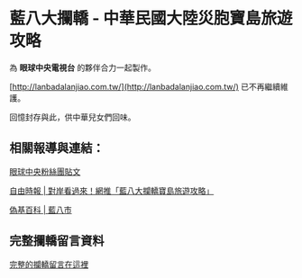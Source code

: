# 藍八大攔轎 - 中華民國大陸災胞寶島旅遊攻略

為 **眼球中央電視台** 的夥伴合力一起製作。

[http://lanbadalanjiao.com.tw/](http://lanbadalanjiao.com.tw/)  已不再繼續維護。

回憶封存與此，供中華兒女們回味。

## 相關報導與連結：

[眼球中央粉絲團貼文](https://www.facebook.com/EYECTV/posts/1818977125051239?__xts__[0]=68.ARBJJhqE7LMgxoz7FNA6OzDPVHz3oaQFhqGUyJP_0bs9tHpW_a9mepX2fypZy3bplPx6QTh-DCoomZ7PWhhSGeAhLigGOuSjQMTYMsITMII4GXTPORjSueogspakL8L_oaZOTl6ojwhXf2IkOQoiprdOi8ZwCYHKeVeXPunqbtJ5Z2Ncftyuaevc4uBs0_CMIK2WQN7P5BSin0-rUdQSIvcm6Vs-IaCRfwv_dYiaMaShehsDNiDSCP5g8-k3aTsSDFPdRtEezDD9HqqupIEkQmCkRPYAGftaDRT1LhEhJ8yicBf12pGx0e81ucCnRlN-PfbaRAfk6_6-p206zW9lR9IEI8Dy&__tn__=-R)

[自由時報 | 對岸看過來！網推「藍八大攔轎寶島旅遊攻略」](https://m.ltn.com.tw/news/life/breakingnews/1858614)

[偽基百科 | 藍八市](https://uncyclopedia.tw/wiki/%E8%97%8D%E5%85%AB%E5%B8%82)

## 完整攔轎留言資料

[完整的攔轎留言在這裡](https://github.com/charlieworld/lanbadalanjiao/blob/master/feed/%E5%AE%8C%E6%95%B4%E6%94%94%E8%BD%8E%E7%95%99%E8%A8%80%E7%B4%80%E9%8C%84.csv)